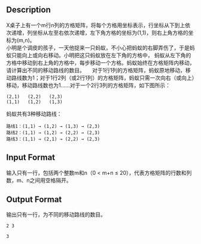 ## Description

 X桌子上有一个m行n列的方格矩阵，将每个方格用坐标表示，行坐标从下到上依次递增，列坐标从左至右依次递增，左下角方格的坐标为(1,1)，则右上角方格的坐标为(m,n)。  
小明是个调皮的孩子，一天他捉来一只蚂蚁，不小心把蚂蚁的右脚弄伤了，于是蚂蚁只能向上或向右移动。小明把这只蚂蚁放在左下角的方格中，
蚂蚁从左下角的方格中移动到右上角的方格中，每步移动一个方格。蚂蚁始终在方格矩阵内移动，请计算出不同的移动路线的数目。     
对于1行1列的方格矩阵，蚂蚁原地移动，移动路线数为1；对于1行2列（或2行1列）的方格矩阵，蚂蚁只需一次向右（或向上）移动，移动路线数也为1……对于一个2行3列的方格矩阵，如下图所示：
```
(2,1)	(2,2)	(2,3)
(1,1)	(1,2)	(1,3)
```
蚂蚁共有3种移动路线：  
```
路线1：(1,1) → (1,2) → (1,3) → (2,3)  
路线2：(1,1) → (1,2) → (2,2) → (2,3)  
路线3：(1,1) → (2,1) → (2,2) → (2,3) 
```


## Input Format

 输入只有一行，包括两个整数m和n（0 < m+n ≤ 20），代表方格矩阵的行数和列数，m、n之间用空格隔开。 

## Output Format

 输出只有一行，为不同的移动路线的数目。 

```input1
2 3

```
```output1
3

```